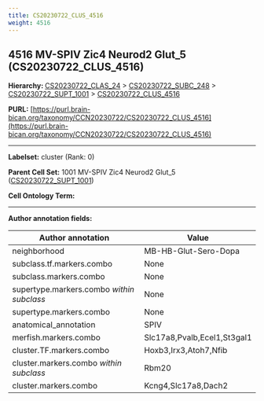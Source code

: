 ```yaml
---
title: CS20230722_CLUS_4516
weight: 4516
---
```

## 4516 MV-SPIV Zic4 Neurod2 Glut_5 (CS20230722_CLUS_4516)
<b>Hierarchy: </b>
[CS20230722_CLAS_24](../CS20230722_CLAS_24) >
[CS20230722_SUBC_248](../CS20230722_SUBC_248) >
[CS20230722_SUPT_1001](../CS20230722_SUPT_1001) >
[CS20230722_CLUS_4516](../CS20230722_CLUS_4516)

**PURL:** [https://purl.brain-bican.org/taxonomy/CCN20230722/CS20230722_CLUS_4516](https://purl.brain-bican.org/taxonomy/CCN20230722/CS20230722_CLUS_4516)

---


**Labelset:** cluster (Rank: 0)

**Parent Cell Set:** 1001 MV-SPIV Zic4 Neurod2 Glut_5 ([CS20230722_SUPT_1001](../CS20230722_SUPT_1001))



**Cell Ontology Term:** 

[MARKER GENES.]: #


---

[TRANSFERRED ANNOTATIONS.]: #


[AUTHOR ANNOTATION FIELDS.]: #


**Author annotation fields:**

| Author annotation | Value |
|-------------------|-------|
|neighborhood|MB-HB-Glut-Sero-Dopa|
|subclass.tf.markers.combo|None|
|subclass.markers.combo|None|
|supertype.markers.combo _within subclass_|None|
|supertype.markers.combo|None|
|anatomical_annotation|SPIV|
|merfish.markers.combo|Slc17a8,Pvalb,Ecel1,St3gal1|
|cluster.TF.markers.combo|Hoxb3,Irx3,Atoh7,Nfib|
|cluster.markers.combo _within subclass_|Rbm20|
|cluster.markers.combo|Kcng4,Slc17a8,Dach2|
